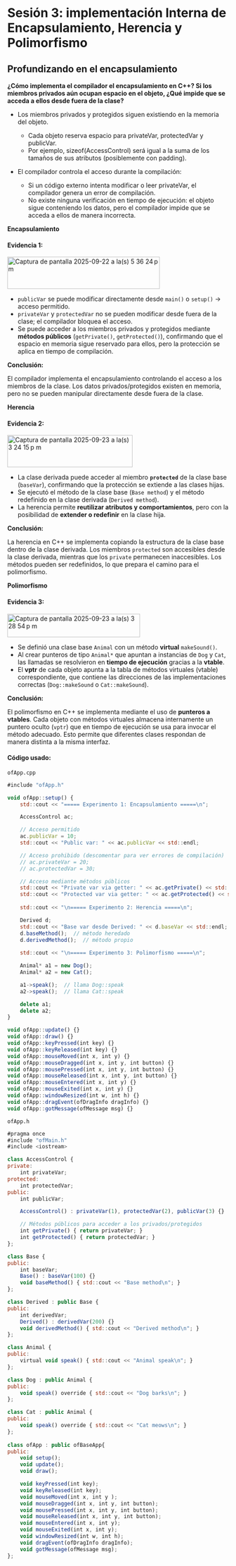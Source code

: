 # Sesión 3: implementación Interna de Encapsulamiento, Herencia y Polimorfismo
## Profundizando en el encapsulamiento

**¿Cómo implementa el compilador el encapsulamiento en C++? Si los miembros privados aún ocupan espacio en el objeto, ¿Qué impide que se acceda a ellos desde fuera de la clase?**

- Los miembros privados y protegidos siguen existiendo en la memoria del objeto.
	- Cada objeto reserva espacio para privateVar, protectedVar y publicVar.
	- Por ejemplo, sizeof(AccessControl) será igual a la suma de los tamaños de sus atributos (posiblemente con padding).

- El compilador controla el acceso durante la compilación:
	- Si un código externo intenta modificar o leer privateVar, el compilador genera un error de compilación.
	- No existe ninguna verificación en tiempo de ejecución: el objeto sigue conteniendo los datos, pero el compilador impide que se acceda a ellos de manera incorrecta.

**Encapsulamiento**

#### Evidencia 1:

<img width="347" height="73" alt="Captura de pantalla 2025-09-22 a la(s) 5 36 24 p m" src="https://github.com/user-attachments/assets/d08ff285-b463-4eb5-acad-23f4b85b4018" />

- `publicVar` se puede modificar directamente desde `main()` o `setup()` → acceso permitido.  
- `privateVar` y `protectedVar` no se pueden modificar desde fuera de la clase; el compilador bloquea el acceso.  
- Se puede acceder a los miembros privados y protegidos mediante **métodos públicos** (`getPrivate()`, `getProtected()`), confirmando que el espacio en memoria sigue reservado para ellos, pero la protección se aplica en tiempo de compilación.  

**Conclusión:**  

El compilador implementa el encapsulamiento controlando el acceso a los miembros de la clase. Los datos privados/protegidos existen en memoria, pero no se pueden manipular directamente desde fuera de la clase.

**Herencia**

#### Evidencia 2:

<img width="285" height="73" alt="Captura de pantalla 2025-09-23 a la(s) 3 24 15 p m" src="https://github.com/user-attachments/assets/ad5af89c-ad39-436b-b669-171a87d160a1" />

- La clase derivada puede acceder al miembro **`protected`** de la clase base (`baseVar`), confirmando que la protección se extiende a las clases hijas.  
- Se ejecutó el método de la clase base (`Base method`) y el método redefinido en la clase derivada (`Derived method`).  
- La herencia permite **reutilizar atributos y comportamientos**, pero con la posibilidad de **extender o redefinir** en la clase hija.  

**Conclusión:**  

La herencia en C++ se implementa copiando la estructura de la clase base dentro de la clase derivada. Los miembros `protected` son accesibles desde la clase derivada, mientras que los `private` permanecen inaccesibles. Los métodos pueden ser redefinidos, lo que prepara el camino para el polimorfismo.

**Polimorfismo**

#### Evidencia 3:

<img width="302" height="53" alt="Captura de pantalla 2025-09-23 a la(s) 3 28 54 p m" src="https://github.com/user-attachments/assets/73ba6ef5-dde3-449b-9d2b-a9ce401343d6" />

- Se definió una clase base `Animal` con un método **virtual** `makeSound()`.  
- Al crear punteros de tipo `Animal*` que apuntan a instancias de `Dog` y `Cat`, las llamadas se resolvieron en **tiempo de ejecución** gracias a la **vtable**.  
- El **vptr** de cada objeto apunta a la tabla de métodos virtuales (vtable) correspondiente, que contiene las direcciones de las implementaciones correctas (`Dog::makeSound` o `Cat::makeSound`).  

**Conclusión:**  

El polimorfismo en C++ se implementa mediante el uso de **punteros a vtables**. Cada objeto con métodos virtuales almacena internamente un puntero oculto (`vptr`) que en tiempo de ejecución se usa para invocar el método adecuado. Esto permite que diferentes clases respondan de manera distinta a la misma interfaz.

#### Código usado:

`ofApp.cpp`
```javascript
#include "ofApp.h"

void ofApp::setup() {
    std::cout << "===== Experimento 1: Encapsulamiento =====\n";

    AccessControl ac;

    // Acceso permitido
    ac.publicVar = 10;
    std::cout << "Public var: " << ac.publicVar << std::endl;

    // Acceso prohibido (descomentar para ver errores de compilación)
    // ac.privateVar = 20;
    // ac.protectedVar = 30;

    // Acceso mediante métodos públicos
    std::cout << "Private var via getter: " << ac.getPrivate() << std::endl;
    std::cout << "Protected var via getter: " << ac.getProtected() << std::endl;
    
    std::cout << "\n===== Experimento 2: Herencia =====\n";

    Derived d;
    std::cout << "Base var desde Derived: " << d.baseVar << std::endl;
    d.baseMethod();  // método heredado
    d.derivedMethod();  // método propio
    
    std::cout << "\n===== Experimento 3: Polimorfismo =====\n";

    Animal* a1 = new Dog();
    Animal* a2 = new Cat();

    a1->speak();  // llama Dog::speak
    a2->speak();  // llama Cat::speak

    delete a1;
    delete a2;
}

void ofApp::update() {}
void ofApp::draw() {}
void ofApp::keyPressed(int key) {}
void ofApp::keyReleased(int key) {}
void ofApp::mouseMoved(int x, int y) {}
void ofApp::mouseDragged(int x, int y, int button) {}
void ofApp::mousePressed(int x, int y, int button) {}
void ofApp::mouseReleased(int x, int y, int button) {}
void ofApp::mouseEntered(int x, int y) {}
void ofApp::mouseExited(int x, int y) {}
void ofApp::windowResized(int w, int h) {}
void ofApp::dragEvent(ofDragInfo dragInfo) {}
void ofApp::gotMessage(ofMessage msg) {}
```

`ofApp.h`
```javascript
#pragma once
#include "ofMain.h"
#include <iostream>

class AccessControl {
private:
    int privateVar;
protected:
    int protectedVar;
public:
    int publicVar;

    AccessControl() : privateVar(1), protectedVar(2), publicVar(3) {}

    // Métodos públicos para acceder a los privados/protegidos
    int getPrivate() { return privateVar; }
    int getProtected() { return protectedVar; }
};

class Base {
public:
    int baseVar;
    Base() : baseVar(100) {}
    void baseMethod() { std::cout << "Base method\n"; }
};

class Derived : public Base {
public:
    int derivedVar;
    Derived() : derivedVar(200) {}
    void derivedMethod() { std::cout << "Derived method\n"; }
};

class Animal {
public:
    virtual void speak() { std::cout << "Animal speak\n"; }
};

class Dog : public Animal {
public:
    void speak() override { std::cout << "Dog barks\n"; }
};

class Cat : public Animal {
public:
    void speak() override { std::cout << "Cat meows\n"; }
};
 
class ofApp : public ofBaseApp{
public:
    void setup();
    void update();
    void draw();

    void keyPressed(int key);
    void keyReleased(int key);
    void mouseMoved(int x, int y );
    void mouseDragged(int x, int y, int button);
    void mousePressed(int x, int y, int button);
    void mouseReleased(int x, int y, int button);
    void mouseEntered(int x, int y);
    void mouseExited(int x, int y);
    void windowResized(int w, int h);
    void dragEvent(ofDragInfo dragInfo);
    void gotMessage(ofMessage msg);
};
```